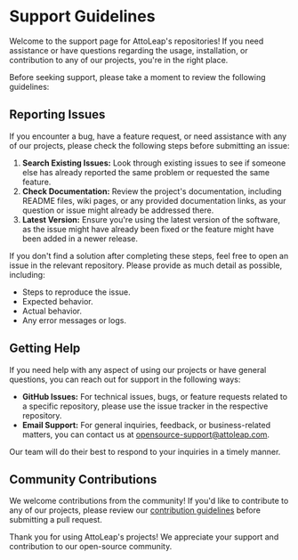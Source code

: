 # Support Guidelines

Welcome to the support page for AttoLeap's repositories! If you need assistance or have questions regarding the usage, installation, or contribution to any of our projects, you're in the right place.

Before seeking support, please take a moment to review the following guidelines:

## Reporting Issues

If you encounter a bug, have a feature request, or need assistance with any of our projects, please check the following steps before submitting an issue:

1. **Search Existing Issues:** Look through existing issues to see if someone else has already reported the same problem or requested the same feature.
2. **Check Documentation:** Review the project's documentation, including README files, wiki pages, or any provided documentation links, as your question or issue might already be addressed there.
3. **Latest Version:** Ensure you're using the latest version of the software, as the issue might have already been fixed or the feature might have been added in a newer release.

If you don't find a solution after completing these steps, feel free to open an issue in the relevant repository. Please provide as much detail as possible, including:

- Steps to reproduce the issue.
- Expected behavior.
- Actual behavior.
- Any error messages or logs.

## Getting Help

If you need help with any aspect of using our projects or have general questions, you can reach out for support in the following ways:

- **GitHub Issues:** For technical issues, bugs, or feature requests related to a specific repository, please use the issue tracker in the respective repository.
- **Email Support:** For general inquiries, feedback, or business-related matters, you can contact us at [opensource-support@attoleap.com](mailto:opensource-support@attoleap.com).

Our team will do their best to respond to your inquiries in a timely manner.

## Community Contributions

We welcome contributions from the community! If you'd like to contribute to any of our projects, please review our [contribution guidelines](https://github.com/attoleap/.github/blob/main/CONTRIBUTING.md) before submitting a pull request.

Thank you for using AttoLeap's projects! We appreciate your support and contribution to our open-source community.
